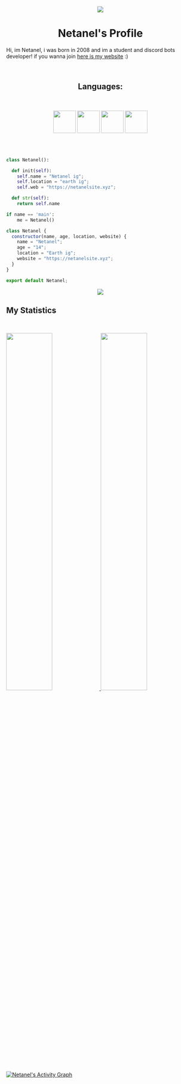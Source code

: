 <p align="center"><br>
    <a href="https://github.com/Netanel103">
      <img src="https://lanyard.cnrad.dev/api/880003677019062272"/>
       </a>
</p>

<h1 align="center">
  <b>Netanel's Profile</b>
</h1>

Hi, im Netanel, i was born in 2008 and im a student and discord bots developer!
if you wanna join <a href="https://netanelsite.xyz">here is my website</a> :)

<br>

<p>
<div align="center"><h2>Languages:</h2><br></br>
   <img width="60px" src="https://cdn.jsdelivr.net/gh/devicons/devicon/icons/python/python-original.svg" />

   <img width="60px" src="https://cdn.jsdelivr.net/gh/devicons/devicon/icons/html5/html5-original.svg" />
     
   <img width="60px" src="https://cdn.jsdelivr.net/gh/devicons/devicon/icons/css3/css3-original.svg" />
          
   <img width="60px" src="https://cdn.jsdelivr.net/gh/devicons/devicon/icons/javascript/javascript-original.svg" />
          
</div>
</p>
<br></br>

```python
class Netanel():

  def init(self):
    self.name = "Netanel ig";
    self.location = "earth ig";
    self.web = "https://netanelsite.xyz";

  def str(self):
    return self.name

if name == 'main':
    me = Netanel()
```

<!--
<div align="center">
  <a href="https://netanelsite.xyz">
    <img src="https://spotify-readme-theta-virid.vercel.app/api?scan=true&theme=dark" width="240px">
  </a>
</div>
-->


```javascript
class Netanel {
  constructor(name, age, location, website) {
    name = "Netanel";
    age = "14";
    location = "Earth ig";
    website = "https://netanelsite.xyz";
  }
}

export default Netanel;
```
<div align="center">
  <a href="https://netanelsite.xyz">
    <img src="https://readme-spotify-tingz.vercel.app/api/now-playing">
  </a>
</div>


## My Statistics

<br/>
<p align="left">
  <a href="https://netanelsite.xyz">
  <img width="49.5%" src="https://github-readme-stats.vercel.app/api?username=Netanel103&show_icons=true&theme=gruvbox&hide_border=true" />
    <img width="49.5%" src="https://github-readme-streak-stats.herokuapp.com/?user=Netanel103&theme=gruvbox&hide_border=true" />
  </a>
</p>
<br>

[![Netanel's Activity Graph](https://activity-graph.herokuapp.com/graph?username=Netanel&custom_title=Netanel's%20Graph&theme=gruvbox&bg_color=282828&hide_border=true&line=d1a01f&point=c58545)](https://netanelsite.xyz)
